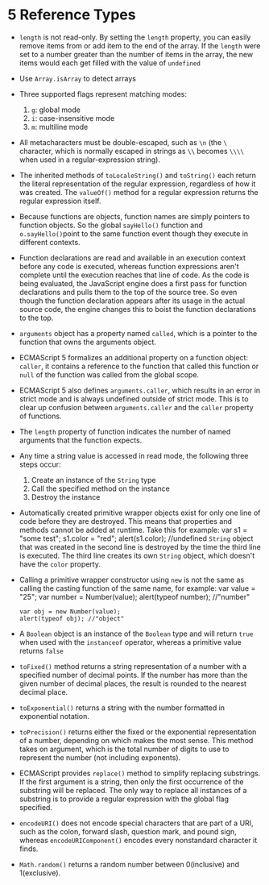 # 5 Reference Types
* `length` is not read-only. By setting the `length` property, you can easily remove items from or add item to the end of the array. If the `length` were set to a number greater than the number of items in the array, the new items would each get filled with the value of `undefined`
* Use `Array.isArray` to detect arrays
* Three supported flags represent matching modes:
  1. `g`: global mode
  2. `i`: case-insensitive mode
  3. `m`: multiline mode
* All metacharacters must be double-escaped, such as `\n` (the `\` character, which is normally escaped in strings as `\\` becomes `\\\\` when used in a regular-expression string).
* The inherited methods of `toLocaleString()` and `toString()` each return the literal representation of the regular expression, regardless of how it was created. The `valueOf()` method for a regular expression returns the regular expression itself.
* Because functions are objects, function names are simply pointers to function objects. So the global `sayHello()` function and `o.sayHello()`point to the same function event though they execute in different contexts.
* Function declarations are read and available in an execution context before any code is executed, whereas function expressions aren't complete until the execution reaches that line of code. As the code is being evaluated, the JavaScript engine does a first pass for function declarations and pulls them to the top of the source tree. So even though the function declaration appears after its usage in the actual source code, the engine changes this to boist the function declarations to the top.
* `arguments` object has a property named `called`, which is a pointer to the function that owns the arguments object.
* ECMAScript 5 formalizes an additional property on a function object: `caller`, it contains a reference to the function that called this function or `null` of the function was called from the global scope.
* ECMAScript 5 also defines `arguments.caller`, which results in an error in strict mode and is always undefined outside of strict mode. This is to clear up confusion between `arguments.caller` and the `caller` property of functions.
* The `length` property of function indicates the number of named arguments that the function expects.
* Any time a string value is accessed in read mode, the following three steps occur:
  1. Create an instance of the `String` type
  2. Call the specified method on the instance
  3. Destroy the instance
* Automatically created primitive wrapper objects exist for only one line of code before they are destroyed. This means that properties and methods cannot be added at runtime. Take this for example:
      var s1 = "some test";
      s1.color = "red";
      alert(s1.color); //undefined
  `String` object that was created in the second line is destroyed by the time the third line is executed. The third line creates its own `String` object, which doesn't have the `color` property.
* Calling a primitive wrapper constructor using `new` is not the same as calling the casting function of the same name, for example:
      var value = "25";
      var number = Number(value);
      alert(typeof number); //"number"
      
      var obj = new Number(value);
      alert(typeof obj); //"object"
* A `Boolean` object is an instance of the `Boolean` type and will return `true` when used with the `instanceof` operator, whereas a primitive value returns `false`
* `toFixed()` method returns a string representation of a number with a specified number of decimal points. If the number has more than the given number of decimal places, the result is rounded to the nearest decimal place.
* `toExponential()` returns a string with the number formatted in exponential notation.
* `toPrecision()` returns either the fixed or the exponential representation of a number, depending on which makes the most sense. This method takes on argument, which is the total number of digits to use to represent the number (not including exponents).
* ECMAScript provides `replace()` method to simplify replacing substrings. If the first argument is a string, then only the first occurrence of the substring will be replaced. The only way to replace all instances of a substring is to provide a regular expression with the global flag specified.
* `encodeURI()` does not encode special characters that are part of a URI, such as the colon, forward slash, question mark, and pound sign, whereas `encodeURIComponent()` encodes every nonstandard character it finds.
* `Math.random()` returns a random number between 0(inclusive) and 1(exclusive).